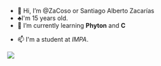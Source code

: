 - 👋 Hi, I’m @ZaCoso or Santiago Alberto Zacarías
- ♣︎I'm 15 years old.
- 🌱 I’m currently learning  <b>Phyton</b> and  <b>C</b></p>
- 📫 I'm a student at *IMPA*.
<img src="https://static.wixstatic.com/media/ece9ad_22177441ef094a0a8dd4a5309195de7e~mv2.png/v1/fill/w_476,h_150,al_c,lg_1,enc_auto/Impa%20Logo.png">
